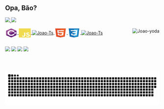 ## Opa, Bão?  
 <div>
  <a href="https://github.com/Joaoojohn">
  <img height="180em" src="https://github-readme-stats.vercel.app/api?username=Joaoojohn&show_icons=true&theme=github_dark&include_all_commits=true&count_private=true"/>
  <img height="180em" src="https://github-readme-stats.vercel.app/api/top-langs/?username=Joaoojohn&layout=compact&langs_count=7&theme=github_dark"/>
</div>
  
 <div style="display: inline_block"><br>
  <img align="center" alt="Joao-Csharp" height="30" width="40" src="https://raw.githubusercontent.com/devicons/devicon/master/icons/csharp/csharp-original.svg">
  <img align="center" alt="Joao-Js" height="30" width="40" src="https://raw.githubusercontent.com/devicons/devicon/master/icons/javascript/javascript-plain.svg">
  <img align="center" alt="Joao-Ts" height="30" width="40" src="https://cdn.jsdelivr.net/gh/devicons/devicon/icons/java/java-original.svg">
  <img align="center" alt="Joao-HTML" height="30" width="40" src="https://raw.githubusercontent.com/devicons/devicon/master/icons/html5/html5-original.svg">
  <img align="center" alt="Joao-CSS" height="30" width="40" src="https://raw.githubusercontent.com/devicons/devicon/master/icons/css3/css3-original.svg">
  <img align="center" alt="Joao-Ts" height="30" width="40" src="[https://raw.githubusercontent.com/devicons/devicon/master/icons/css3/css3-original.svg">
  
  <img height="140em" align="right" alt="Joao-yoda" src="https://c.tenor.com/7rMJZKO5CYYAAAAC/baby-yoda-hi.gif">
</div>
 
  ##
  
<div> 
  <a href="https://instagram.com/joaoo.john" target="_blank"><img src="https://img.shields.io/badge/-Instagram-%23E4405F?style=for-the-badge&logo=instagram&logoColor=white" target="_blank"></a>
  <a href = "mailto:joaopedro.cs1222@gmail.com"><img src="https://img.shields.io/badge/-Gmail-%23333?style=for-the-badge&logo=gmail&logoColor=white" target="_blank"></a>
 <a href="https://www.linkedin.com/in/joão-pedro-santos-costa-23b570191" target="_blank"><img src="https://img.shields.io/badge/-LinkedIn-%230077B5?style=for-the-badge&logo=linkedin&logoColor=white" target="_blank"></a> 
 <a href="https://steamcommunity.com/profiles/76561198362293056/" target="_blank"><img src="https://img.shields.io/badge/Steam-000000?style=for-the-badge&logo=steam&logoColor=white"></a>
 <br>
 
 ![Snake animation](https://github.com/joaoojohn/Joaoojohn/blob/output/github-contribution-grid-snake.svg)
 
</div>
  
